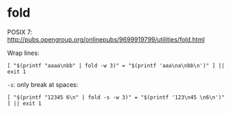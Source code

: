 # fold

POSIX 7: <http://pubs.opengroup.org/onlinepubs/9699919799/utilities/fold.html>

Wrap lines:

    [ "$(printf "aaaa\nbb" | fold -w 3)" = "$(printf 'aaa\na\nbb\n')" ] || exit 1

`-s`: only break at spaces:

    [ "$(printf "12345 6\n" | fold -s -w 3)" = "$(printf '123\n45 \n6\n')" ] || exit 1
